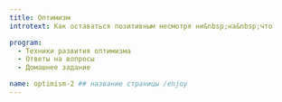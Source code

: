 ```yaml
---
title: Оптимизм
introtext: Как оставаться позитивным несмотря ни&nbsp;на&nbsp;что

program:
  - Техники развития оптимизма
  - Ответы на вопросы
  - Домашнее задание

name: optimism-2 ## название страницы /enjoy
---
```

